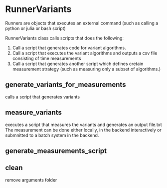 # RunnerVariants

Runners are objects that executes an external command (such as calling a python or julia or bash script)

RunnerVariants class calls scripts that does the following:
  1. Call a script that generates code for variant algorithms.
  2. Call a script that executes the variant algorithms and outputs a csv file consisting of time measurements
  3. Call a script that generates another script which defines cretain measurement strategy (such as measuring only a subset of algorithms.)
            
## generate_variants_for_measurements

calls a script that generates variants

## measure_variants

executes a script that measures the variants and generates an output file.txt
The measurement can be done either locally, in the backend interactively or submnitted to a batch system in the backend.

## generate_measurements_script


## clean

remove arguments folder
